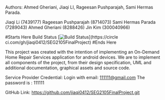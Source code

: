 Authors: Ahmed Gheriani, Jiaqi LI, Rageesan Pushparajah, Sami Hermas Parada.

Jiaqi Li (7439177)
Rageesan Pushparajah (8714073)
Sami Hermas Parada (7289043)
Ahmed Gheriani (8288426)
Jin Kim (300040966) 

#Starts Here
Build Status
[![Build
Status](https://circleci.com/gh/jiaqi0412/SEG2105FinalProject.png?branch=master)](https://circle
ci.com/gh/jiaqi0412/SEG2105FinalProject)
#Ends Here

This project was created with the intention of implementing an On-Demand Home Repair Services application for android devices. We are to implement all components of the project, from their design specification, UML and additional documentation, graphical assets and source code.

Service Provider Credential:
Login with email: 111111@gmail.com
The password is : 111111


GitHub Link: https://github.com/jiaqi0412/SEG2105FinalProject.git
